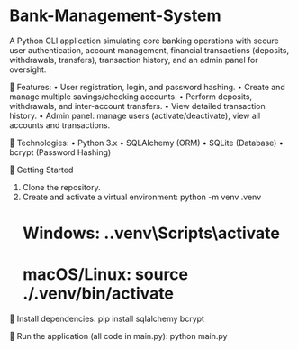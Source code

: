 # Bank-Management-System
A Python CLI application simulating core banking operations with secure user authentication, account management, financial transactions (deposits, withdrawals, transfers), transaction history, and an admin panel for oversight.

	Features:
•	User registration, login, and password hashing.
•	Create and manage multiple savings/checking accounts.
•	Perform deposits, withdrawals, and inter-account transfers.
•	View detailed transaction history.
•	Admin panel: manage users (activate/deactivate), view all accounts and transactions.

	Technologies:
•	Python 3.x
•	SQLAlchemy (ORM)
•	SQLite (Database)
•	bcrypt (Password Hashing)

	Getting Started
1.	Clone the repository.
2.	Create and activate a virtual environment:
    python -m venv .venv
    # Windows: .\.venv\Scripts\activate
    # macOS/Linux: source ./.venv/bin/activate

	Install dependencies:
  pip install sqlalchemy bcrypt

	Run the application (all code in main.py):
  python main.py

